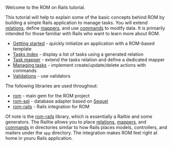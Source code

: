 Welcome to the ROM on Rails tutorial.

This tutorial will help to explain some of the basic concepts behind ROM
by building a simple Rails application to manage tasks. You will extend
[relations](/introduction/relations), define [mappers](/introduction/mappers),
and use [commands](/introduction/commands) to modify data. It is primarily
intended for those familiar with Rails who want to learn more about ROM.

* [Getting started](/tutorials/rails/getting-started) - quickly initialize an application with a ROM-based template
* [Tasks index](/tutorials/rails/tasks-index) - display a list of tasks using a generated relation
* [Task mapper](/tutorials/rails/task-mapper) - extend the tasks relation and define a dedicated mapper
* [Managing tasks](/tutorials/rails/managing-tasks) - implement create/update/delete actions with commands
* [Validations](/tutorials/validations) - use validators

The following libraries are used throughout:

* [rom](https://github.com/rom-rb/rom) - main gem for the ROM project
* [rom-sql](https://github.com/rom-rb/rom-sql) - database adapter based on [Sequel](https://github.com/jeremyevans/sequel)
* [rom-rails](https://github.com/rom-rb/rom-rails) - Rails integration for ROM

Of note is the [rom-rails](https://github.com/rom-rb/rom-rails) library, which
is essentially a Railtie and some generators. The Railtie allows you to place
[relations](/introduction/relations), [mappers](/introduction/mappers), and
[commands](/introduction/commands) in directories similar to how Rails
places models, controllers, and mailers under the `app` directory. The
integration makes ROM feel right at home in youru Rails application.
